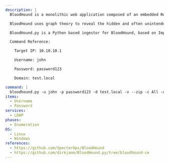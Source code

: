 ```yaml
---
description: |
  BloodHound is a monolithic web application composed of an embedded React frontend with Sigma.js and a Go based REST API backend. It is deployed with a Postgresql application database and a Neo4j graph database, and is fed by the SharpHound and AzureHound data collectors.

  BloodHound uses graph theory to reveal the hidden and often unintended relationships within an Active Directory or Azure environment. Attackers can use BloodHound to easily identify highly complex attack paths that would otherwise be impossible to quickly identify. Defenders can use BloodHound to identify and eliminate those same attack paths. Both blue and red teams can use BloodHound to easily gain a deeper understanding of privilege relationships in an Active Directory or Azure environment.

  BloodHound.py is a Python based ingestor for BloodHound, based on Impacket. It allows you to remotely collect data for bloodhound by querying LDAP

  Command Reference:

  	Target IP: 10.10.10.1

  	Username: john

  	Password: password123

  	Domain: test.local

command: |
  bloodhound.py -u john -p password123 -d test.local -v --zip -c All -dc test.local -ns 10.10.10.1
items:
  - Username
  - Password
services:
  - LDAP
phases:
  - Enumeration
OS:
  - Linux
  - Windows
references:
  - https://github.com/SpecterOps/BloodHound
  - https://github.com/dirkjanm/BloodHound.py/tree/bloodhound-ce
---
```


